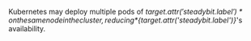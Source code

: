 Kubernetes may deploy multiple pods of *${target.attr('steadybit.label')}* on the same node in the cluster, reducing *${target.attr('steadybit.label')}*&apos;s availability.
